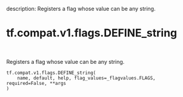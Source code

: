 description: Registers a flag whose value can be any string.

<div itemscope itemtype="http://developers.google.com/ReferenceObject">
<meta itemprop="name" content="tf.compat.v1.flags.DEFINE_string" />
<meta itemprop="path" content="Stable" />
</div>

# tf.compat.v1.flags.DEFINE_string

<!-- Insert buttons and diff -->

<table class="tfo-notebook-buttons tfo-api nocontent" align="left">

</table>



Registers a flag whose value can be any string.


<pre class="devsite-click-to-copy prettyprint lang-py tfo-signature-link">
<code>tf.compat.v1.flags.DEFINE_string(
    name, default, help, flag_values=_flagvalues.FLAGS, required=False, **args
)
</code></pre>



<!-- Placeholder for "Used in" -->
